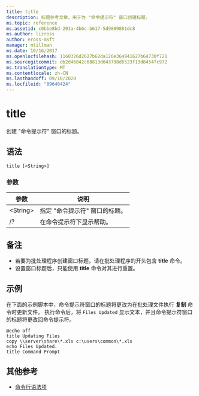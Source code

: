 ```yaml
---
title: title
description: 标题参考文章，用于为 "命令提示符" 窗口创建标题。
ms.topic: reference
ms.assetid: c0bbe8bd-201a-4b6c-b617-5d9809881dc8
ms.author: lizross
author: eross-msft
manager: mtillman
ms.date: 10/16/2017
ms.openlocfilehash: 1160326d2627b62da120e364941627b64730f721
ms.sourcegitcommit: db2d46842c68813d043738d6523f13d8454fc972
ms.translationtype: MT
ms.contentlocale: zh-CN
ms.lasthandoff: 09/10/2020
ms.locfileid: "89640424"
---
```

# <a name="title"></a>title

创建 "命令提示符" 窗口的标题。



## <a name="syntax"></a>语法

```
title [<String>]
```

### <a name="parameters"></a>参数

|参数|说明|
|---------|-----------|
|\<String>|指定 "命令提示符" 窗口的标题。|
|/?|在命令提示符下显示帮助。|

## <a name="remarks"></a>备注

-   若要为批处理程序创建窗口标题，请在批处理程序的开头包含 **title** 命令。
-   设置窗口标题后，只能使用 **title** 命令对其进行重置。

## <a name="examples"></a>示例

在下面的示例脚本中，命令提示符窗口的标题将更改为在批处理文件执行 **复制** 命令时更新文件。 执行命令后，将 `Files Updated` 显示文本，并且命令提示符窗口的标题将更改回命令提示符。
```
@echo off
title Updating Files
copy \\server\share\*.xls c:\users\common\*.xls
echo Files Updated.
title Command Prompt
```

## <a name="additional-references"></a>其他参考

- [命令行语法项](command-line-syntax-key.md)